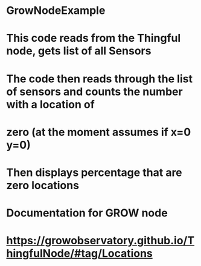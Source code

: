 # GrowNodeExample
# This code reads from the Thingful node, gets  list of all Sensors
# The code then reads through the list of sensors and counts the number with a location of
# zero (at the moment assumes if x=0 y=0)
# Then displays percentage that are zero locations
# Documentation for GROW node
# https://growobservatory.github.io/ThingfulNode/#tag/Locations
#
#
#
